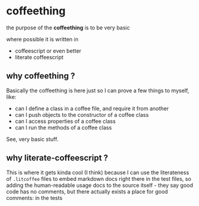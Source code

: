 coffeething
===========

the purpose of the **coffeething** is to be very basic

where possible it is written in
* coffeescript or even better
* literate coffeescript

why **coffeething** ?
---------------------

Basically the coffeething is here just so I can prove
a few things to myself, like:

* can I define a class in a coffee file, and require it from another
* can I push objects to the constructor of a coffee class
* can I access properties of a coffee class
* can I run the methods of a coffee class

See, very basic stuff.

why **literate-coffeescript** ?
-------------------------------

This is where it gets kinda cool (I think) because
I can use the literateness of `.litcoffee` files to
embed markdown docs right there in the test files,
so adding the human-readable usage docs to the source
itself - they say good code has no comments, but
there actually exists a place for good comments:
in the tests



